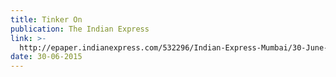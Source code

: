 ```yaml
---
title: Tinker On
publication: The Indian Express
link: >-
  http://epaper.indianexpress.com/532296/Indian-Express-Mumbai/30-June-2015#page/21
date: 30-06-2015
---
```


